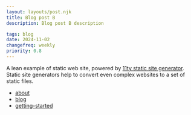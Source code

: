 ```yaml
---
layout: layouts/post.njk
title: Blog post B
description: Blog post B description

tags: blog
date: 2024-11-02
changefreq: weekly
priority: 0.8
---
```


<div class="site-intro">

A lean example of static web site, powered by <a href="https://www.11ty.dev/" target="_blank" rel="noopener">11ty static site generator</a>. Static site generators help to convert even complex websites to a set of static files.

- [about](/about/)
- [blog](/blog/)
- [getting-started](/getting-started/)

</div>
